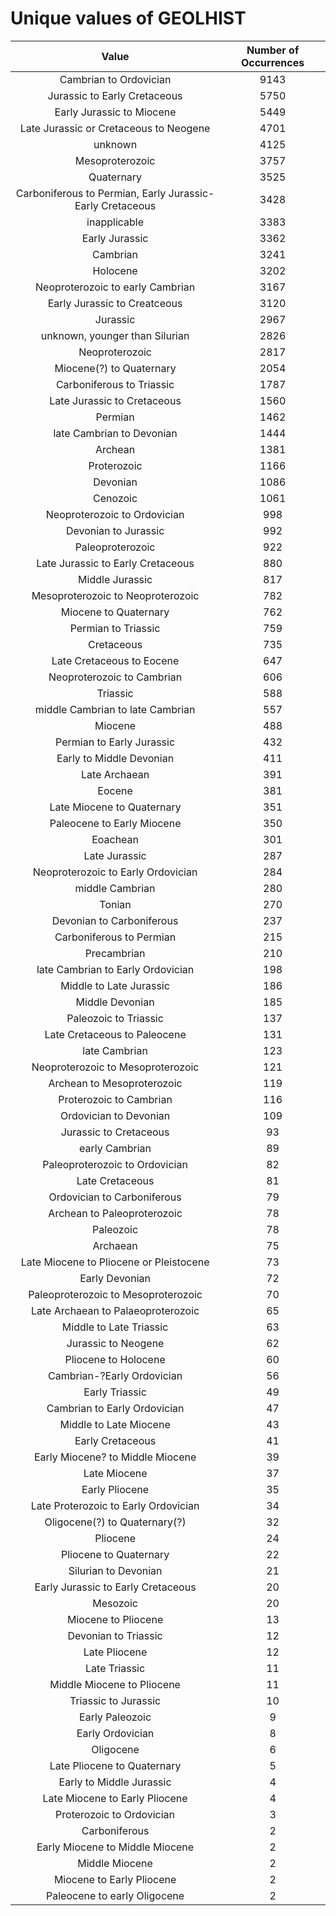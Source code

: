 
Unique values of GEOLHIST
=========================

|Value|Number of Occurrences|
| :---: | :---: |
|Cambrian to Ordovician|9143|
|Jurassic to Early Cretaceous|5750|
|Early Jurassic to Miocene|5449|
|Late Jurassic or Cretaceous to Neogene|4701|
|unknown|4125|
|Mesoproterozoic|3757|
|Quaternary|3525|
|Carboniferous to Permian, Early Jurassic-Early Cretaceous|3428|
|inapplicable|3383|
|Early Jurassic|3362|
|Cambrian|3241|
|Holocene|3202|
|Neoproterozoic to early Cambrian|3167|
|Early Jurassic to Creatceous|3120|
|Jurassic|2967|
|unknown, younger than Silurian|2826|
|Neoproterozoic|2817|
|Miocene(?) to Quaternary|2054|
|Carboniferous to Triassic|1787|
|Late Jurassic to Cretaceous|1560|
|Permian|1462|
|late Cambrian to Devonian|1444|
|Archean|1381|
|Proterozoic|1166|
|Devonian|1086|
|Cenozoic|1061|
|Neoproterozoic to Ordovician|998|
|Devonian to Jurassic|992|
|Paleoproterozoic|922|
|Late Jurassic to Early Cretaceous|880|
|Middle Jurassic|817|
|Mesoproterozoic to Neoproterozoic|782|
|Miocene to Quaternary|762|
|Permian to Triassic|759|
|Cretaceous|735|
|Late Cretaceous to Eocene|647|
|Neoproterozoic to Cambrian|606|
|Triassic|588|
|middle Cambrian to late Cambrian|557|
|Miocene|488|
|Permian to Early Jurassic|432|
|Early to Middle Devonian|411|
|Late Archaean|391|
|Eocene|381|
|Late Miocene to Quaternary|351|
|Paleocene to Early Miocene|350|
|Eoachean|301|
|Late Jurassic|287|
|Neoproterozoic to Early Ordovician|284|
|middle Cambrian|280|
|Tonian|270|
|Devonian to Carboniferous|237|
|Carboniferous to Permian|215|
|Precambrian|210|
|late Cambrian to Early Ordovician|198|
|Middle to Late Jurassic|186|
|Middle Devonian|185|
|Paleozoic to Triassic|137|
|Late Cretaceous to Paleocene|131|
|late Cambrian|123|
|Neoproterozoic to Mesoproterozoic|121|
|Archean to Mesoproterozoic|119|
|Proterozoic to Cambrian|116|
|Ordovician to Devonian|109|
|Jurassic to Cretaceous|93|
|early Cambrian|89|
|Paleoproterozoic to Ordovician|82|
|Late Cretaceous|81|
|Ordovician to Carboniferous|79|
|Archean to Paleoproterozoic|78|
|Paleozoic|78|
|Archaean|75|
|Late Miocene to Pliocene or Pleistocene|73|
|Early Devonian|72|
|Paleoproterozoic to Mesoproterozoic|70|
|Late Archaean to Palaeoproterozoic |65|
|Middle to Late Triassic|63|
|Jurassic to Neogene|62|
|Pliocene to Holocene|60|
|Cambrian-?Early Ordovician|56|
|Early Triassic|49|
|Cambrian to Early Ordovician|47|
|Middle to Late Miocene|43|
|Early Cretaceous|41|
|Early Miocene? to Middle Miocene|39|
|Late Miocene|37|
|Early Pliocene|35|
|Late Proterozoic to Early Ordovician|34|
|Oligocene(?) to Quaternary(?)|32|
|Pliocene|24|
|Pliocene to Quaternary|22|
|Silurian to Devonian|21|
|Early Jurassic to Early Cretaceous|20|
|Mesozoic|20|
|Miocene to Pliocene|13|
|Devonian to Triassic|12|
|Late Pliocene|12|
|Late Triassic|11|
|Middle Miocene to Pliocene|11|
|Triassic to Jurassic|10|
|Early Paleozoic|9|
|Early Ordovician|8|
|Oligocene|6|
|Late Pliocene to Quaternary|5|
|Early to Middle Jurassic|4|
|Late Miocene to Early Pliocene|4|
|Proterozoic to Ordovician|3|
|Carboniferous|2|
|Early Miocene to Middle Miocene|2|
|Middle Miocene|2|
|Miocene to Early Pliocene|2|
|Paleocene to early Oligocene|2|
